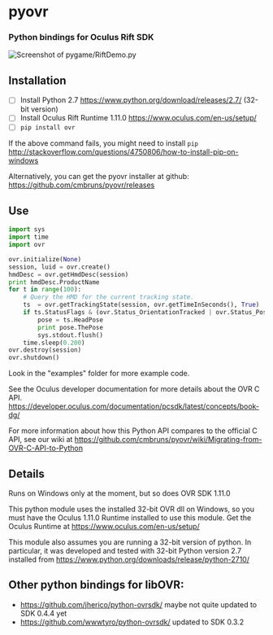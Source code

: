 # pyovr
### Python bindings for Oculus Rift SDK

![Screenshot of pygame/RiftDemo.py](https://raw.githubusercontent.com/cmbruns/pyovr/master/examples/pygame/RiftDemo.png)

## Installation
- [ ] Install Python 2.7 https://www.python.org/download/releases/2.7/ (32-bit version)
- [ ] Install Oculus Rift Runtime 1.11.0 https://www.oculus.com/en-us/setup/
- [ ] ``pip install ovr``

If the above command fails, you might need to install `pip` http://stackoverflow.com/questions/4750806/how-to-install-pip-on-windows

Alternatively, you can get the pyovr installer at github: https://github.com/cmbruns/pyovr/releases

## Use

```python
import sys
import time
import ovr

ovr.initialize(None)
session, luid = ovr.create()
hmdDesc = ovr.getHmdDesc(session)
print hmdDesc.ProductName
for t in range(100):
    # Query the HMD for the current tracking state.
    ts  = ovr.getTrackingState(session, ovr.getTimeInSeconds(), True)
    if ts.StatusFlags & (ovr.Status_OrientationTracked | ovr.Status_PositionTracked):
        pose = ts.HeadPose
        print pose.ThePose
        sys.stdout.flush()
    time.sleep(0.200)
ovr.destroy(session)
ovr.shutdown()
```

Look in the "examples" folder for more example code.

See the Oculus developer documentation for more details about the OVR C API. https://developer.oculus.com/documentation/pcsdk/latest/concepts/book-dg/

For more information about how this Python API compares to the official C API, see our wiki at https://github.com/cmbruns/pyovr/wiki/Migrating-from-OVR-C-API-to-Python

## Details
Runs on Windows only at the moment, but so does OVR SDK 1.11.0

This python module uses the installed 32-bit OVR dll on Windows, so you must have the Oculus 1.11.0 Runtime installed to use this module. Get the Oculus Runtime at https://www.oculus.com/en-us/setup/

This module also assumes you are running a 32-bit version of python. In particular, it was developed and tested with 32-bit Python version 2.7 installed from https://www.python.org/downloads/release/python-2710/

## Other python bindings for libOVR:
* https://github.com/jherico/python-ovrsdk/ maybe not quite updated to SDK 0.4.4 yet
* https://github.com/wwwtyro/python-ovrsdk/ updated to SDK 0.3.2



